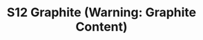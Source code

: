 ---
title: 'S12 Graphite (Warning: Graphite Content)'
permalink: "/teams/s12-graphite"
members:
- Sean Stern - Captain
- Matt Pearce - Quarterback
- John Batac
- BJ Bundy
- Jayme Fuglesten
- Michael Graham
- Alex Hanson
- Jared Henderson
- Bryan Jones
- Kevin Kostyk
- Jim Roll
- Colt Street
- Rob Wildeman
- John Simmons (Supplemental Draft)
teamid: 4184
name: S12 Graphite
color: 'Warning: Graphite Content'
division: ''
---